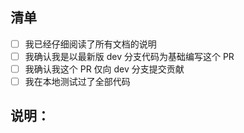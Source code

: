 <!--
感谢你的支持，接下来请填写下方内容，以确保贡献尽快被通过：
-->
## 清单
<!--
在适用的框中以 x 替换空格来勾选。您也可以在创建PR后填写这些内容。如果您不确定其中的任何一个，请随时询问。我们在这里为您提供帮助！
-->

- [ ] 我已经仔细阅读了所有文档的说明
- [ ] 我确认我是以最新版 dev 分支代码为基础编写这个 PR
- [ ] 我确认我这个 PR 仅向 dev 分支提交贡献
- [ ] 我在本地测试过了全部代码

## 说明：


